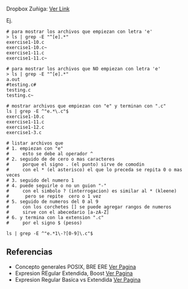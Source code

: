 Dropbox Zuñiga:
[Ver Link](https://www.dropbox.com/sh/il9i6kwuj1mn8xv/AAAAMG7POI1-rpasCaxGXPjra?dl=0)

Ej.

```
# para mostrar los archivos que empiezan con letra 'e'
> ls | grep -E "^[e].*"
exercise1-10.c
exercise1-10.c~
exercise1-11.c
exercise1-11.c~

# para mostrar los archivos que NO empiezan con letra 'e'
> ls | grep -E "^[e].*"
a.out
#testing.c#
testing.c
testing.c~

# mostrar archivos que empiezan con "e" y terminan con ".c"
ls | grep -E ^"e.*\.c"$
exercise1-10.c
exercise1-11.c
exercise1-12.c
exercise1-3.c

# listar archivos que
# 1. empiezan con "e" 
#     esto se debe al operador ^
# 2. seguido de de cero o mas caracteres
#     porque el signo . (el punto) sirve de comodin
#     con el * (el asterisco) el que lo preceda se repita 0 o mas veces
# 3. seguido del numero 1 
# 4. puede seguirle o no un guion "-"
#     con el simbolo ? (interrogacion) es similar al * (kleene)
#      pero se repite  cero o 1 vez
# 5. seguido de numeros del 0 al 9 
#     con los corchetes [] se puede agregar rangos de numeros
#     sirve con el abecedario [a-zA-Z]
# 6. y termina con la extension ".c"
#     por el signo $ (pesos)

ls | grep -E ^"e.*1\-?[0-9]\.c"$

```
## Referencias

- Concepto generales POSIX, BRE ERE
[Ver Pagina](https://blog.desdelinux.net/con-el-terminal-uso-de-expresiones-regulares/)
- Expresion REgular Extendida, Boost
[Ver Pagina](https://www.boost.org/doc/libs/1_38_0/libs/regex/doc/html/boost_regex/syntax/basic_extended.html)
- Expresion Regular Basica vs Extendida
[Ver Pagina](https://www.gnu.org/software/grep/manual/html_node/Basic-vs-Extended.html)
